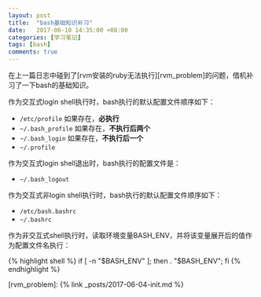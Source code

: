 ```yaml
---
layout: post
title:  "bash基础知识补习"
date:   2017-06-10 14:35:00 +08:00
categories: [学习笔记]
tags: [bash]
comments: true
---
```

在上一篇日志中碰到了[rvm安装的ruby无法执行][rvm_problem]的问题，借机补习了一下bash的基础知识。

作为交互式login shell执行时，bash执行的默认配置文件顺序如下：

* `/etc/profile` 如果存在，**必执行**
* `~/.bash_profile` 如果存在，**不执行后两个**
* `~/.bash_login` 如果存在，**不执行后一个**
* `~/.profile`

作为交互式login shell退出时，bash执行的配置文件是：

* `~/.bash_logout`

作为交互式非login shell执行时，bash执行的默认配置文件顺序如下：

* `/etc/bash.bashrc`
* `~/.bashrc`

作为非交互式shell执行时，读取环境变量BASH_ENV，并将该变量展开后的值作为配置文件名执行：

{% highlight shell %}
if [ -n "$BASH_ENV" ]; then . "$BASH_ENV"; fi
{% endhighlight %}

[rvm_problem]: {% link _posts/2017-06-04-init.md %}
